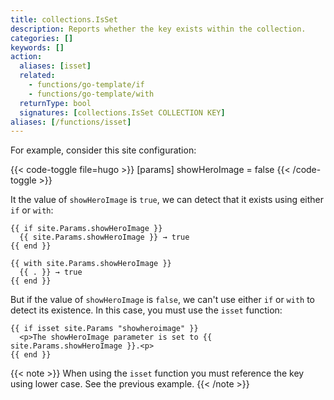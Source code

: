 ```yaml
---
title: collections.IsSet
description: Reports whether the key exists within the collection.
categories: []
keywords: []
action:
  aliases: [isset]
  related:
    - functions/go-template/if
    - functions/go-template/with
  returnType: bool
  signatures: [collections.IsSet COLLECTION KEY]
aliases: [/functions/isset]
---
```


For example, consider this site configuration:

{{< code-toggle file=hugo >}}
[params]
showHeroImage = false
{{< /code-toggle >}}

It the value of `showHeroImage` is `true`, we can detect that it exists using either `if` or `with`:

```go-html-template
{{ if site.Params.showHeroImage }}
  {{ site.Params.showHeroImage }} → true
{{ end }}

{{ with site.Params.showHeroImage }}
  {{ . }} → true
{{ end }}
```

But if the value of `showHeroImage` is `false`, we can't use either `if` or `with` to detect its existence. In this case, you must use the `isset` function:

```go-html-template
{{ if isset site.Params "showheroimage" }}
  <p>The showHeroImage parameter is set to {{ site.Params.showHeroImage }}.<p>
{{ end }}
```

{{< note >}}
When using the `isset` function you must reference the key using lower case. See the previous example.
{{< /note >}}
